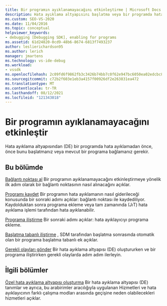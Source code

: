 ```yaml
---
title: Bir programın ayıklanamayacağını etkinleştirme | Microsoft Docs
description: Hata ayıklama altyapısını başlatma veya bir programda hata ayıklamak için hata ayıklama altyapısını mevcut bir programa iliştirme hakkında bilgi edinin.
ms.custom: SEO-VS-2020
ms.date: 11/04/2016
ms.topic: conceptual
helpviewer_keywords:
- debugging [Debugging SDK], enabling for programs
ms.assetid: 61d24820-0cd9-48b6-8674-6813f7493237
author: leslierichardson95
ms.author: lerich
manager: jmartens
ms.technology: vs-ide-debug
ms.workload:
- vssdk
ms.openlocfilehash: 2c09fd6f9862fb3c3426b74bb7c0f62e947bc6050ea02edcbc81990f283bee58
ms.sourcegitcommit: c72b2f603e1eb3a4157f00926df2e263831ea472
ms.translationtype: MT
ms.contentlocale: tr-TR
ms.lasthandoff: 08/12/2021
ms.locfileid: "121343018"
---
```

# <a name="enable-a-program-to-be-debugged"></a>Bir programın ayıklanamayacağını etkinleştir
Hata ayıklama altyapısından (DE) bir programda hata ayıklamadan önce, önce bunu başlatmanız veya mevcut bir programa bağlamanız gerekir.

## <a name="in-this-section"></a>Bu bölümde
 [Bağlantı noktası al](../../extensibility/debugger/getting-a-port.md) Bir programın ayıklanamayacağını etkinleştirmeye yönelik ilk adım olarak bir bağlantı noktasının nasıl alınacağını açıklar.

 [Programı kaydet](../../extensibility/debugger/registering-the-program.md) Bir programın hata ayıklamanın nasıl giderileceği konusunda bir sonraki adımı açıklar: bağlantı noktası ile kaydediliyor. Kaydolduktan sonra programa ekleme veya tam zamanında (JıT) hata ayıklama işlemi tarafından hata ayıklanabilir.

 [Programa iliştirme](../../extensibility/debugger/attaching-to-the-program.md) Bir sonraki adımı açıklar: hata ayıklayıcıyı programa ekleme.

 [Başlatma tabanlı iliştirme](../../extensibility/debugger/launch-based-attachment.md) , SDM tarafından başlatma sonrasında otomatik olan bir programa başlatma tabanlı ek açıklar.

 [Gerekli olayları gönder](../../extensibility/debugger/sending-the-required-events.md) Bir hata ayıklama altyapısı (DE) oluştururken ve bir programa iliştirirken gerekli olaylarda adım adım ilerleyin.

## <a name="related-sections"></a>İlgili bölümler
 [Özel hata ayıklama altyapısı oluşturma](../../extensibility/debugger/creating-a-custom-debug-engine.md) Bir hata ayıklama altyapısı (DE) tanımlar ve ayrıca, bu arabirimler aracılığıyla uygulanan Hizmetleri ve hata ayıklayıcının farklı çalışma modları arasında geçişine neden olabilecekleri hizmetleri açıklar.

